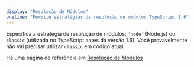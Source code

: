 ```yaml
---
display: "Resolução de Módulos"
oneline: "Permite estratégias de resolução de módulos TypeScript 1.6"
---
```


Especifica a estratégia de resolução de módulos: `'node'` (Node.js) ou `classic` (utilizada no TypeScript antes da versão 1.6).
Você provavelmente não vai precisar utilizar `classic` em código atual.

Há uma página de referência em [Resolução de Módulos](/docs/handbook/module-resolution.html)
